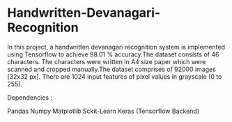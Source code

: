 # Handwritten-Devanagari-Recognition
In this project, a handwritten devanagari recognition system is implemented using Tensorflow to achieve 98.01 % accuracy.The dataset consists of 46 characters. The characters were written in A4 size paper which were scanned and cropped manually.The dataset comprises of 92000 images [32x32 px]. There are 1024 input features of pixel values in grayscale (0 to 255).

Dependencies :

Pandas
Numpy
Matplotlib
Sckit-Learn
Keras (Tensorflow Backend)
